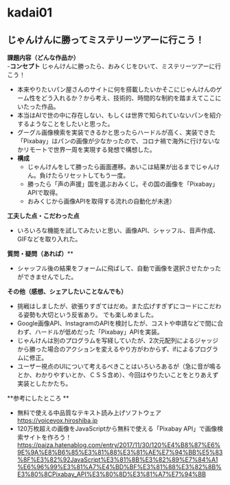 # kadai01
## じゃんけんに勝ってミステリーツアーに行こう！  <BR> 

**課題内容（どんな作品か）**  
-**コンセプト**
   じゃんけんに勝ったら、おみくじをひいて、ミステリーツアーに行こう！   
- 本来やりたいパン屋さんのサイトに何を搭載したいかそこにじゃんけんのゲーム性をどう入れるか？から考え、技術的、時間的な制約を踏まえてここにいたった作品。
- 本当はAIで世の中に存在しない、もしくは世界で知られていないパンを紹介するようなことをしたいと思った。
- グーグル画像検索を実装できるかと思ったらハードルが高く、実装できた「Pixabay」はパンの画像が少なかったので、コロナ禍で海外に行けないなかリモートで世界一周を実現する発想で構想した。
- **構成**  
  - じゃんけんをして勝ったら画面遷移。あいこは結果が出るまでじゃんけん。負けたらリセットしてもう一度。  
  - 勝ったら「声の声援」国を選ぶおみくじ。その国の画像を「Pixabay」APIで取得。  
  - おみくじから画像APIを取得する流れの自動化が未達）  <BR>

**工夫した点・こだわった点**
  - いろいろな機能を試してみたいと思い、画像API、シャッフル、音声作成、GIFなどを取り入れた。

**質問・疑問（あれば）****
- シャッフル後の結果をフォームに飛ばして、自動で画像を選択させたかったができませんでした。


**その他（感想、シェアしたいことなんでも）**
- 挑戦はしましたが、欲張りすぎてはだめ。また広げすぎずにコードにこだわる姿勢も大切という反省あり。
でも楽しめました。
- Google画像API、InstagramのAPIを検討したが、コストや申請などで間に合わず、ハードルが低めだった「Pixabay」APIを実装。
- じゃんけんは別のプログラムを写経していたが、2次元配列によるジャッジから勝った場合のアクションを変えるやり方がわからず、ifによるプログラムに修正。
- ユーザー視点のUIについて考えるべきことはいろいろあるが（急に音が鳴るとか、わかりやすいとか、ＣＳＳ含め）、今回はやりたいことをとりあえず実装としたかたち。

**参考にしたところ
**   
   - 無料で使える中品質なテキスト読み上げソフトウェア
      https://voicevox.hiroshiba.jp
   - 120万枚超えの画像をJavaScriptから無料で使える「Pixabay API」で画像検索サイトを作ろう！
https://paiza.hatenablog.com/entry/2017/11/30/120%E4%B8%87%E6%9E%9A%E8%B6%85%E3%81%88%E3%81%AE%E7%94%BB%E5%83%8F%E3%82%92JavaScript%E3%81%8B%E3%82%89%E7%84%A1%E6%96%99%E3%81%A7%E4%BD%BF%E3%81%88%E3%82%8B%E3%80%8CPixabay_API%E3%80%8D%E3%81%A7%E7%94%BB
   
